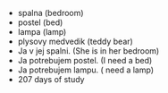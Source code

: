 * spalna (bedroom)
* postel (bed)
* lampa (lamp)
* plysovy medvedik (teddy bear)
* Ja v jej spalni. (She is in her bedroom)
* Ja potrebujem postel. (I need a bed)
* Ja potrebujem lampu. ( need a lamp)
* 207 days of study
